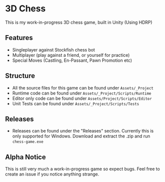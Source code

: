 # 3D Chess
This is my work-in-progress 3D chess game, built in Unity (Using HDRP)

## Features
- Singleplayer against Stockfish chess bot
- Multiplayer (play against a friend, or yourself for practice)
- Special Moves (Castling, En-Passant, Pawn Promotion etc)

 ## Structure

- All the source files for this game can be found under `Assets/_Project`
- Runtime code can be found under `Assets/_Project/Scripts/Runtime`
- Editor only code can be found under `Assets/Project/Scripts/Editor`
- Unit Tests can be found under `Assets/_Project/Scripts/Tests`

## Releases
- Releases can be found under the "Releases" section. Currently this is only supported for Windows. Download and extract the .zip and run `chess-game.exe`

## Alpha Notice
This is still very much a work-in-progress game so expect bugs. Feel free to create an issue if you notice anything strange. 



